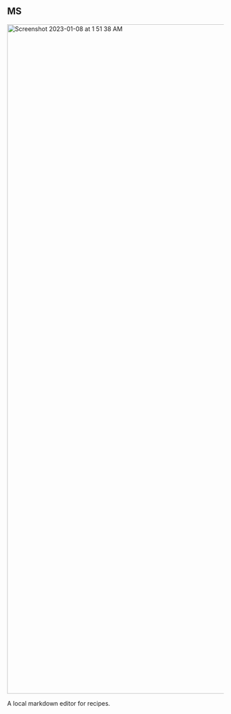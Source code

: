 ## MS

<img width="1554" alt="Screenshot 2023-01-08 at 1 51 38 AM" src="https://user-images.githubusercontent.com/84696121/211177198-a10db78f-3e8c-42f9-acba-f70a976c0fdd.png">

A local markdown editor for recipes.
